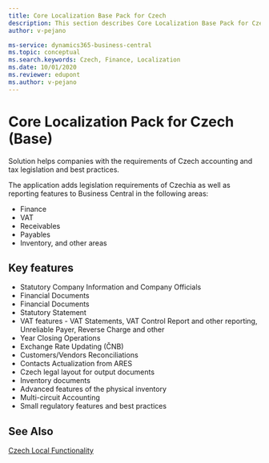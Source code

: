 ```yaml
---
title: Core Localization Base Pack for Czech
description: This section describes Core Localization Base Pack for Czech extension functionality.
author: v-pejano

ms-service: dynamics365-business-central
ms.topic: conceptual
ms.search.keywords: Czech, Finance, Localization
ms.date: 10/01/2020
ms.reviewer: edupont
ms.author: v-pejano
---
```


# Core Localization Pack for Czech (Base)

Solution helps companies with the requirements of Czech accounting and tax legislation and best practices.  

The application adds legislation requirements of Czechia as well as reporting features to Business Central in the following areas:

- Finance  
- VAT  
- Receivables  
- Payables  
- Inventory, and other areas

## Key features

- Statutory Company Information and Company Officials  
- Financial Documents  
- Financial Documents  
- Statutory Statement 
- VAT features - VAT Statements, VAT Control Report and other reporting, Unreliable Payer, Reverse Charge and other
- Year Closing Operations
- Exchange Rate Updating (ČNB)
- Customers/Vendors Reconciliations
- Contacts Actualization from ARES
- Czech legal layout for output documents
- Inventory documents
- Advanced features of the physical inventory
- Multi-circuit Accounting
- Small regulatory features and best practices

## See Also  

[Czech Local Functionality](czech-local-functionality.md)  
